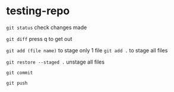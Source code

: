 # testing-repo

`git status`
check changes made

`git diff`
press q to get out

`git add (file name)`
to stage only 1 file
`git add .`
to stage all files

`git restore --staged .` unstage all files

`git commit`

`git push`
